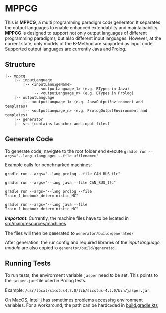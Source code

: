 # MPPCG

This is **MPPCG**, a multi programming paradigm code generator.
It separates the output languages to enable enhanced extendability and maintainability.
**MPPCG** is designed to support not only output languages of different programming paradigms,
but also different input languages.
However, at the current state, only models of the B-Method are supported as
input code.
Supported output languages are currently Java and Prolog.

## Structure
```
|-- mppcg
    |-- inputLanguage
        |-- <inputLanuageName>
            |-- <outputLanguage_1> (e.g. BTypes in Java)
            |-- <outputLanguage_n> (e.g. BTypes in Prolog)
    |-- outputLanguage
        |-- <outputLanguage_1> (e.g. JavaOutputEnvironment and templates)
        |-- <outputLanguage_n> (e.g. PrologOutputEnvironment and templates)
    |-- generator
    |-- src (contains Launcher and input files)
```

## Generate Code
To generate code, navigate to the root folder end execute
`gradle run --args="--lang <language> --file <filename>"`

Example calls for benchmarked machines:

`gradle run --args="--lang prolog --file CAN_BUS_tlc"`

`gradle run --args="--lang java --file CAN_BUS_tlc"`

`gradle run --args="--lang prolog --file Train_1_beebook_deterministic_MC"`

`gradle run --args="--lang java --file Train_1_beebook_deterministic_MC"`



***Important***: Currently, the machine files have to be located in [src/main/resources/machines](src/main/resources/machines)

The files will then be generated to `generator/build/generated/`

After generation, the run config and required libraries of the *input language module* are also copied to `generator/build/generated`.

## Running Tests
To run tests, the environment variable `jasper` need to be set.
This points to the `jasper.jar`-file used in Prolog tests.

Example: `/usr/local/sicstus4.7.0/lib/sicstus-4.7.0/bin/jasper.jar`

On MacOS, Intellij has sometimes problems accessing environment variables.
For a workaround, the path can be hardcoded in [build.gradle.kts](build.gradle.kts)